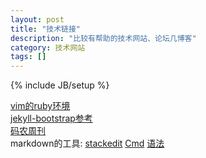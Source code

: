 ```yaml
---
layout: post
title: "技术链接"
description: "比较有帮助的技术网站、论坛几博客"
category: 技术网站 
tags: []
---
```

{% include JB/setup %}

[vim的ruby环境](http://www.juhailu.com/blogs/693497293/2014-03/vim-plugin-ruby-development)  
[jekyll-bootstrap参考](http://jekyllbootstrap.com/)  
[码农周刊](http://weekly.manong.io/)  
markdown的工具: [stackedit](https://stackedit.io/editor) [Cmd](https://www.zybuluo.com/mdeditor) [语法](http://wowubuntu.com/markdown/)  
